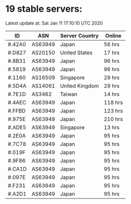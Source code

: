# 19 stable servers:

Latest update at: Sat Jan 11 17:10:10 UTC 2020

| ID | ASN | Server Country | Online |
| -- | --- | -------------- | ------ |
| #.42A0 | AS63949 | Japan | 56 hrs |
| #.D827 | AS20150 | United States | 17 hrs |
| #.8B31 | AS63949 | Japan | 96 hrs |
| #.5819 | AS63949 | Japan | 96 hrs |
| #.1160 | AS16509 | Singapore | 29 hrs |
| #.5D4A | AS14061 | United Kingdom | 29 hrs |
| #.7E1D | AS3462 | Taiwan | 14 hrs |
| #.4AEC | AS63949 | Japan | 118 hrs |
| #.FFBD | AS63949 | Japan | 123 hrs |
| #.975E | AS63949 | Japan | 210 hrs |
| #.ADE5 | AS63949 | Singapore | 13 hrs |
| #.2E0A | AS63949 | Japan | 95 hrs |
| #.7C78 | AS63949 | Japan | 95 hrs |
| #.019F | AS63949 | Japan | 95 hrs |
| #.9F86 | AS63949 | Japan | 95 hrs |
| #.CA1D | AS63949 | Japan | 95 hrs |
| #.097E | AS63949 | Japan | 95 hrs |
| #.F231 | AS63949 | Japan | 95 hrs |
| #.A2D1 | AS63949 | Japan | 95 hrs |

